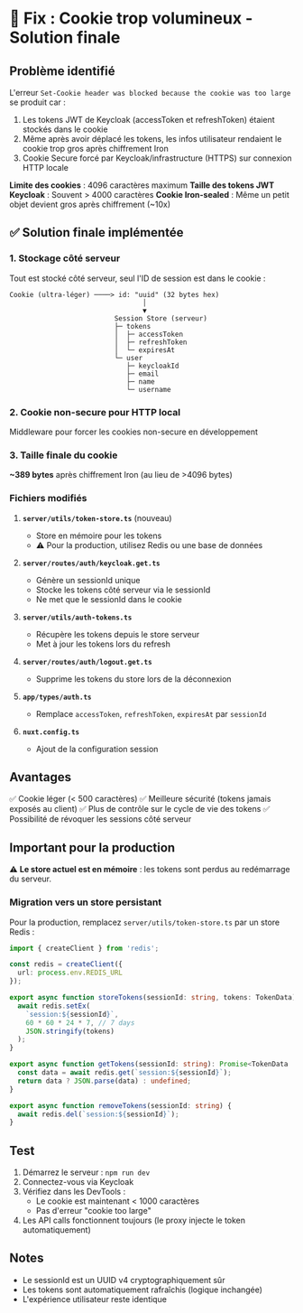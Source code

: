 # 🔧 Fix : Cookie trop volumineux - Solution finale

## Problème identifié

L'erreur `Set-Cookie header was blocked because the cookie was too large` se produit car :
1. Les tokens JWT de Keycloak (accessToken et refreshToken) étaient stockés dans le cookie
2. Même après avoir déplacé les tokens, les infos utilisateur rendaient le cookie trop gros après chiffrement Iron
3. Cookie Secure forcé par Keycloak/infrastructure (HTTPS) sur connexion HTTP locale

**Limite des cookies** : 4096 caractères maximum
**Taille des tokens JWT Keycloak** : Souvent > 4000 caractères
**Cookie Iron-sealed** : Même un petit objet devient gros après chiffrement (~10x)

## ✅ Solution finale implémentée

### 1. Stockage côté serveur
Tout est stocké côté serveur, seul l'ID de session est dans le cookie :

```
Cookie (ultra-léger) ────> id: "uuid" (32 bytes hex)
                                 │
                                 ▼
                          Session Store (serveur)
                          ├─ tokens
                          │  ├─ accessToken
                          │  ├─ refreshToken
                          │  └─ expiresAt
                          └─ user
                             ├─ keycloakId
                             ├─ email
                             ├─ name
                             └─ username
```

### 2. Cookie non-secure pour HTTP local
Middleware pour forcer les cookies non-secure en développement

### 3. Taille finale du cookie
**~389 bytes** après chiffrement Iron (au lieu de >4096 bytes)

### Fichiers modifiés

1. **`server/utils/token-store.ts`** (nouveau)
   - Store en mémoire pour les tokens
   - ⚠️ Pour la production, utilisez Redis ou une base de données

2. **`server/routes/auth/keycloak.get.ts`**
   - Génère un sessionId unique
   - Stocke les tokens côté serveur via le sessionId
   - Ne met que le sessionId dans le cookie

3. **`server/utils/auth-tokens.ts`**
   - Récupère les tokens depuis le store serveur
   - Met à jour les tokens lors du refresh

4. **`server/routes/auth/logout.get.ts`**
   - Supprime les tokens du store lors de la déconnexion

5. **`app/types/auth.ts`**
   - Remplace `accessToken`, `refreshToken`, `expiresAt` par `sessionId`

6. **`nuxt.config.ts`**
   - Ajout de la configuration session

## Avantages

✅ Cookie léger (< 500 caractères)
✅ Meilleure sécurité (tokens jamais exposés au client)
✅ Plus de contrôle sur le cycle de vie des tokens
✅ Possibilité de révoquer les sessions côté serveur

## Important pour la production

⚠️ **Le store actuel est en mémoire** : les tokens sont perdus au redémarrage du serveur.

### Migration vers un store persistant

Pour la production, remplacez `server/utils/token-store.ts` par un store Redis :

```typescript
import { createClient } from 'redis';

const redis = createClient({
  url: process.env.REDIS_URL
});

export async function storeTokens(sessionId: string, tokens: TokenData) {
  await redis.setEx(
    `session:${sessionId}`,
    60 * 60 * 24 * 7, // 7 days
    JSON.stringify(tokens)
  );
}

export async function getTokens(sessionId: string): Promise<TokenData | undefined> {
  const data = await redis.get(`session:${sessionId}`);
  return data ? JSON.parse(data) : undefined;
}

export async function removeTokens(sessionId: string) {
  await redis.del(`session:${sessionId}`);
}
```

## Test

1. Démarrez le serveur : `npm run dev`
2. Connectez-vous via Keycloak
3. Vérifiez dans les DevTools :
   - Le cookie est maintenant < 1000 caractères
   - Pas d'erreur "cookie too large"
4. Les API calls fonctionnent toujours (le proxy injecte le token automatiquement)

## Notes

- Le sessionId est un UUID v4 cryptographiquement sûr
- Les tokens sont automatiquement rafraîchis (logique inchangée)
- L'expérience utilisateur reste identique
